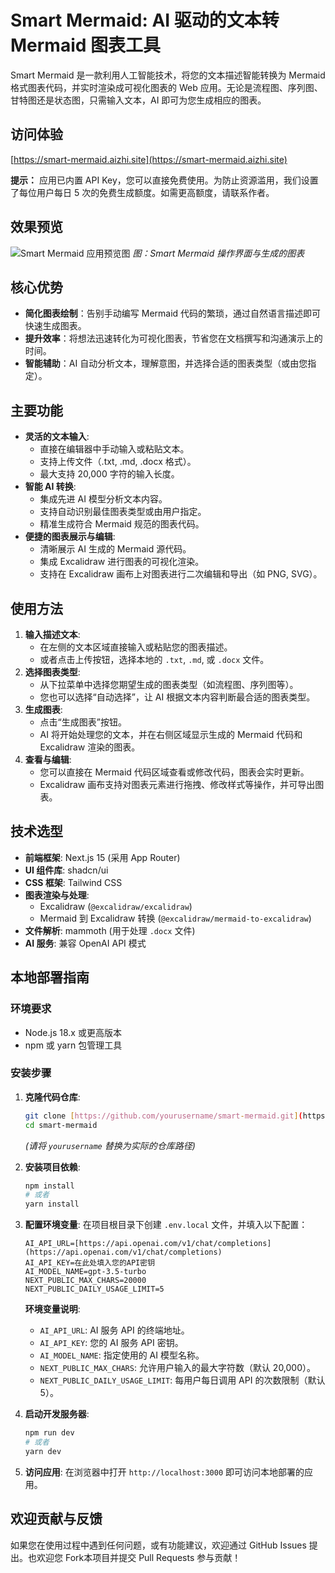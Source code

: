 # Smart Mermaid: AI 驱动的文本转 Mermaid 图表工具

Smart Mermaid 是一款利用人工智能技术，将您的文本描述智能转换为 Mermaid 格式图表代码，并实时渲染成可视化图表的 Web 应用。无论是流程图、序列图、甘特图还是状态图，只需输入文本，AI 即可为您生成相应的图表。

## 访问体验

[https://smart-mermaid.aizhi.site](https://smart-mermaid.aizhi.site)

**提示：** 应用已内置 API Key，您可以直接免费使用。为防止资源滥用，我们设置了每位用户每日 5 次的免费生成额度。如需更高额度，请联系作者。

## 效果预览

![Smart Mermaid 应用预览图](https://github.com/user-attachments/assets/a3ec8b36-155d-469a-bf4e-c9635df1f963)
*图：Smart Mermaid 操作界面与生成的图表*

## 核心优势

* **简化图表绘制**：告别手动编写 Mermaid 代码的繁琐，通过自然语言描述即可快速生成图表。
* **提升效率**：将想法迅速转化为可视化图表，节省您在文档撰写和沟通演示上的时间。
* **智能辅助**：AI 自动分析文本，理解意图，并选择合适的图表类型（或由您指定）。

## 主要功能

* **灵活的文本输入**:
    * 直接在编辑器中手动输入或粘贴文本。
    * 支持上传文件（.txt, .md, .docx 格式）。
    * 最大支持 20,000 字符的输入长度。
* **智能 AI 转换**:
    * 集成先进 AI 模型分析文本内容。
    * 支持自动识别最佳图表类型或由用户指定。
    * 精准生成符合 Mermaid 规范的图表代码。
* **便捷的图表展示与编辑**:
    * 清晰展示 AI 生成的 Mermaid 源代码。
    * 集成 Excalidraw 进行图表的可视化渲染。
    * 支持在 Excalidraw 画布上对图表进行二次编辑和导出（如 PNG, SVG）。

## 使用方法

1.  **输入描述文本**:
    * 在左侧的文本区域直接输入或粘贴您的图表描述。
    * 或者点击上传按钮，选择本地的 `.txt`, `.md`, 或 `.docx` 文件。
2.  **选择图表类型**:
    * 从下拉菜单中选择您期望生成的图表类型（如流程图、序列图等）。
    * 您也可以选择“自动选择”，让 AI 根据文本内容判断最合适的图表类型。
3.  **生成图表**:
    * 点击“生成图表”按钮。
    * AI 将开始处理您的文本，并在右侧区域显示生成的 Mermaid 代码和 Excalidraw 渲染的图表。
4.  **查看与编辑**:
    * 您可以直接在 Mermaid 代码区域查看或修改代码，图表会实时更新。
    * Excalidraw 画布支持对图表元素进行拖拽、修改样式等操作，并可导出图表。

## 技术选型

* **前端框架**: Next.js 15 (采用 App Router)
* **UI 组件库**: shadcn/ui
* **CSS 框架**: Tailwind CSS
* **图表渲染与处理**:
    * Excalidraw (`@excalidraw/excalidraw`)
    * Mermaid 到 Excalidraw 转换 (`@excalidraw/mermaid-to-excalidraw`)
* **文件解析**: mammoth (用于处理 `.docx` 文件)
* **AI 服务**: 兼容 OpenAI API 模式

## 本地部署指南

### 环境要求

* Node.js 18.x 或更高版本
* npm 或 yarn 包管理工具

### 安装步骤

1.  **克隆代码仓库**:
    ```bash
    git clone [https://github.com/yourusername/smart-mermaid.git](https://github.com/yourusername/smart-mermaid.git)
    cd smart-mermaid
    ```
    *(请将 `yourusername` 替换为实际的仓库路径)*

2.  **安装项目依赖**:
    ```bash
    npm install
    # 或者
    yarn install
    ```

3.  **配置环境变量**:
    在项目根目录下创建 `.env.local` 文件，并填入以下配置：
    ```plaintext
    AI_API_URL=[https://api.openai.com/v1/chat/completions](https://api.openai.com/v1/chat/completions)
    AI_API_KEY=在此处填入您的API密钥
    AI_MODEL_NAME=gpt-3.5-turbo
    NEXT_PUBLIC_MAX_CHARS=20000
    NEXT_PUBLIC_DAILY_USAGE_LIMIT=5
    ```

    **环境变量说明**:
    * `AI_API_URL`: AI 服务 API 的终端地址。
    * `AI_API_KEY`: 您的 AI 服务 API 密钥。
    * `AI_MODEL_NAME`: 指定使用的 AI 模型名称。
    * `NEXT_PUBLIC_MAX_CHARS`: 允许用户输入的最大字符数（默认 20,000）。
    * `NEXT_PUBLIC_DAILY_USAGE_LIMIT`: 每用户每日调用 API 的次数限制（默认 5）。

4.  **启动开发服务器**:
    ```bash
    npm run dev
    # 或者
    yarn dev
    ```

5.  **访问应用**:
    在浏览器中打开 `http://localhost:3000` 即可访问本地部署的应用。



## 欢迎贡献与反馈

如果您在使用过程中遇到任何问题，或有功能建议，欢迎通过 GitHub Issues 提出。也欢迎您 Fork本项目并提交 Pull Requests 参与贡献！
